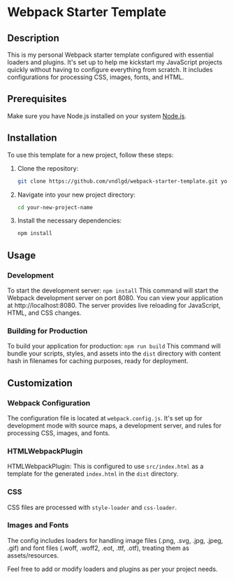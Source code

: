 # Webpack Starter Template

## Description
This is my personal Webpack starter template configured with essential loaders and plugins. It's set up to help me kickstart my JavaScript projects quickly without having to configure everything from scratch. It includes configurations for processing CSS, images, fonts, and HTML.

## Prerequisites
Make sure you have Node.js installed on your system [Node.js](https://nodejs.org/).

## Installation
To use this template for a new project, follow these steps:

1. Clone the repository:
    ```zsh
    git clone https://github.com/vndlgd/webpack-starter-template.git your-new-project-name
    ```

2. Navigate into your new project directory:
    ```zsh
    cd your-new-project-name
    ```

3. Install the necessary dependencies:
    ```zsh
    npm install
    ```

## Usage

### Development
To start the development server:
    ```
    npm install
    ```
    This command will start the Webpack development server on port 8080. You can view your application at http://localhost:8080. The server provides live reloading for JavaScript, HTML, and CSS changes.

### Building for Production
To build your application for production:
    ```
    npm run build
    ```
    This command will bundle your scripts, styles, and assets into the `dist` directory with content hash in filenames for caching purposes, ready for deployment.

## Customization

### Webpack Configuration
The configuration file is located at `webpack.config.js`. It's set up for development mode with source maps, a development server, and rules for processing CSS, images, and fonts.

### HTMLWebpackPlugin
HTMLWebpackPlugin: This is configured to use `src/index.html` as a template for the generated `index.html` in the `dist` directory.

### CSS
CSS files are processed with `style-loader` and `css-loader`.

### Images and Fonts
The config includes loaders for handling image files (.png, .svg, .jpg, .jpeg, .gif) and font files (.woff, .woff2, .eot, .ttf, .otf), treating them as assets/resources.

Feel free to add or modify loaders and plugins as per your project needs.
